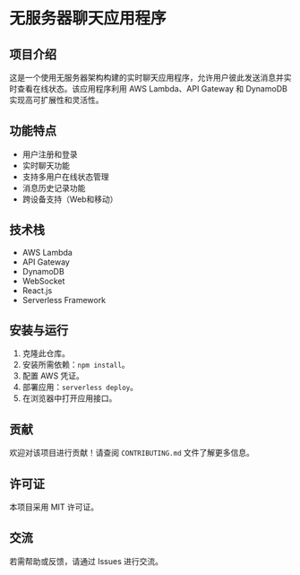 # 无服务器聊天应用程序

## 项目介绍
这是一个使用无服务器架构构建的实时聊天应用程序，允许用户彼此发送消息并实时查看在线状态。该应用程序利用 AWS Lambda、API Gateway 和 DynamoDB 实现高可扩展性和灵活性。

## 功能特点
- 用户注册和登录
- 实时聊天功能
- 支持多用户在线状态管理
- 消息历史记录功能
- 跨设备支持（Web和移动）

## 技术栈
- AWS Lambda
- API Gateway
- DynamoDB
- WebSocket
- React.js
- Serverless Framework

## 安装与运行
1. 克隆此仓库。
2. 安装所需依赖：`npm install`。
3. 配置 AWS 凭证。
4. 部署应用：`serverless deploy`。
5. 在浏览器中打开应用接口。

## 贡献
欢迎对该项目进行贡献！请查阅 `CONTRIBUTING.md` 文件了解更多信息。

## 许可证
本项目采用 MIT 许可证。

## 交流
若需帮助或反馈，请通过 Issues 进行交流。
